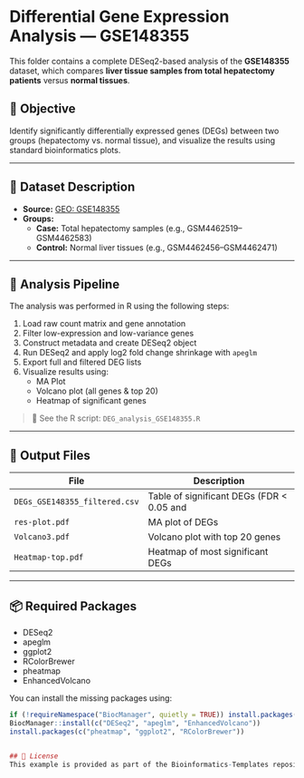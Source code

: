 # Differential Gene Expression Analysis — GSE148355

This folder contains a complete DESeq2-based analysis of the **GSE148355** dataset, which compares **liver tissue samples from total hepatectomy patients** versus **normal tissues**.

## 📌 Objective

Identify significantly differentially expressed genes (DEGs) between two groups (hepatectomy vs. normal tissue), and visualize the results using standard bioinformatics plots.

---

## 🧬 Dataset Description

- **Source:** [GEO: GSE148355](https://www.ncbi.nlm.nih.gov/geo/query/acc.cgi?acc=GSE148355)  
- **Groups:**
  - **Case:** Total hepatectomy samples (e.g., GSM4462519–GSM4462583)
  - **Control:** Normal liver tissues (e.g., GSM4462456–GSM4462471)

---

## 🧪 Analysis Pipeline

The analysis was performed in R using the following steps:

1. Load raw count matrix and gene annotation
2. Filter low-expression and low-variance genes
3. Construct metadata and create DESeq2 object
4. Run DESeq2 and apply log2 fold change shrinkage with `apeglm`
5. Export full and filtered DEG lists
6. Visualize results using:
   - MA Plot
   - Volcano plot (all genes & top 20)
   - Heatmap of significant genes

> 📂 See the R script: `DEG_analysis_GSE148355.R`

---

## 📁 Output Files

| File | Description |
|------|-------------|
| `DEGs_GSE148355_filtered.csv` | Table of significant DEGs (FDR < 0.05 and |log2FC| > 1) |
| `res-plot.pdf`                | MA plot of DEGs |
| `Volcano3.pdf`               | Volcano plot with top 20 genes |
| `Heatmap-top.pdf`           | Heatmap of most significant DEGs |

---

## 📦 Required Packages

- DESeq2
- apeglm
- ggplot2
- RColorBrewer
- pheatmap
- EnhancedVolcano

You can install the missing packages using:

```r
if (!requireNamespace("BiocManager", quietly = TRUE)) install.packages("BiocManager")
BiocManager::install(c("DESeq2", "apeglm", "EnhancedVolcano"))
install.packages(c("pheatmap", "ggplot2", "RColorBrewer"))


## 📘 License
This example is provided as part of the Bioinformatics-Templates repository under the MIT License.



